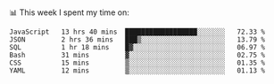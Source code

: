 📊 This week I spent my time on:
<!--START_SECTION:waka-->

```text
JavaScript   13 hrs 40 mins  ██████████████████░░░░░░░   72.33 %
JSON         2 hrs 36 mins   ███▒░░░░░░░░░░░░░░░░░░░░░   13.79 %
SQL          1 hr 18 mins    █▓░░░░░░░░░░░░░░░░░░░░░░░   06.97 %
Bash         31 mins         ▓░░░░░░░░░░░░░░░░░░░░░░░░   02.75 %
CSS          15 mins         ▒░░░░░░░░░░░░░░░░░░░░░░░░   01.35 %
YAML         12 mins         ▒░░░░░░░░░░░░░░░░░░░░░░░░   01.13 %
```

<!--END_SECTION:waka-->

